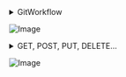 <details>
<summary>GitWorkflow</summary>

Git — это распределенная система управления версиями, которая отслеживает изменения в коде с течением времени. 

Это позволяет нескольким разработчикам работать над одним и тем же проектом, не наступая друг другу на пятки.

Основные команды Git:

1. Команда git init
 Инициализирует новый репозиторий Git. Это все равно, что сказать: «Эй, Гит, начни следить за этим проектом!»

2. git clone [URL]
 Создает копию удаленного репозитория
  на локальном компьютере. Это то, как вы загружаете проект, чтобы начать вносить свой вклад.

3. git add [файл]
 Подготавливает изменения для коммита. Думайте об этом как о том, чтобы положить мелочь в корзину перед оформлением заказа.

4. git commit -m "[сообщение]"
 Фиксирует проиндексированные изменения с помощью описательного сообщения. Это похоже на создание моментального снимка вашего проекта в определенный момент времени.

5. Команда git push
 Отправляет зафиксированные изменения в удаленный репозиторий. Поделитесь своей работой со всем миром (или хотя бы со своей командой)!

6. Команда git pull
 Извлекает изменения из удаленного репозитория и объединяет их с текущей ветвью. Поддерживайте свою локальную копию в актуальном состоянии.

7. Ветка Git
 Список всех местных отделений. Полезно для просмотра веток функций, которые у вас есть.

8. git checkout -b [имя-ветки]
 Создает новую ветку и переключается на нее. Идеально подходит для работы над новыми функциями, не затрагивая основной код.

9. git merge [ветка]
 Объединяет указанную ветвь с текущей ветвью. Таким образом, вы интегрируете свою новую функцию обратно в основной код.

10. Статус git
 Отображает состояние изменений как неотслеживаемых, измененных или подготовленных. Проверка работоспособности вашего проекта!

11. Журнал Git
 Отображает журнал всех коммитов. Как машина времени для вашего кода.

12. Команда Git Stash
 Временно откладывает на полку изменения, которые вы внесли в рабочую копию, чтобы можно было работать над чем-то другим, а затем возвращается и повторно применяет их позже.

Советы от профессионалов:
- Используйте содержательные сообщения о коммитах. В будущем вы (и ваши товарищи по команде) будете вам благодарны.
- Делайте коммиты часто. Небольшими, частыми коммитами легче управлять, чем большими, нечастыми.
- Используйте ветки для новых функций или экспериментов. Содержите главную ветвь в чистоте и устойчивом состоянии.
- Всегда тяните, прежде чем нажимать, чтобы избежать конфликтов.
</details>

![Image](💀InfoMysor/img/gitWorkflow.gif)


<details>
<summary>GET, POST, PUT, DELETE…</summary>
GET, POST, PUT, DELETE… A list of common HTTP “verbs” in one diagram. The method to download the high-resolution PDF is available at the end.

1. HTTP GET
This retrieves a resource from the server. It is idempotent. Multiple identical requests return the same result.

2. HTTP PUT
This updates or Creates a resource. It is idempotent. Multiple identical requests will update the same resource.

3. HTTP POST
This is used to create new resources. It is not idempotent, making two identical POST will duplicate the resource creation.

4. HTTP DELETE
This is used to delete a resource. It is idempotent. Multiple identical requests will delete the same resource.

5. HTTP PATCH
The PATCH method applies partial modifications to a resource.

6. HTTP HEAD
The HEAD method asks for a response identical to a GET request but without the response body.

7. HTTP CONNECT
The CONNECT method establishes a tunnel to the server identified by the target resource.

8. HTTP OPTIONS
This describes the communication options for the target resource.

9. HTTP TRACE
This performs a message loop-back test along the path to the target resource.
</details>

![Image](💀InfoMysor/img/httpVerbs.png)